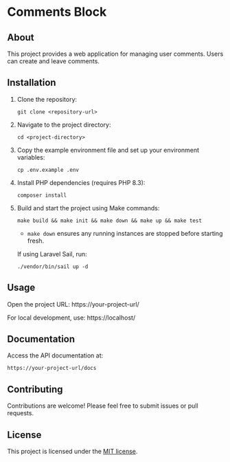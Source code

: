 # Comments Block

## About

This project provides a web application for managing user comments. Users can create and leave comments.

## Installation

1. Clone the repository:

   `git clone <repository-url>`

2. Navigate to the project directory:

   `cd <project-directory>`

3. Copy the example environment file and set up your environment variables:

   `cp .env.example .env`

4. Install PHP dependencies (requires PHP 8.3):

   `composer install`

5. Build and start the project using Make commands:

   `make build && make init && make down && make up && make test`

   - `make down` ensures any running instances are stopped before starting fresh.

   If using Laravel Sail, run:

   `./vendor/bin/sail up -d`

## Usage

Open the project URL: https://your-project-url/

For local development, use: https://localhost/

## Documentation

Access the API documentation at:

`https://your-project-url/docs`

## Contributing

Contributions are welcome! Please feel free to submit issues or pull requests.

## License

This project is licensed under the [MIT license](https://opensource.org/licenses/MIT).


